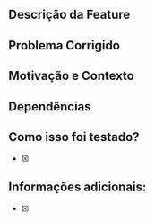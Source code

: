 ## Descrição da Feature

## Problema Corrigido

## Motivação e Contexto

## Dependências

## Como isso foi testado?

- [x]

## Informações adicionais:

- [x]

